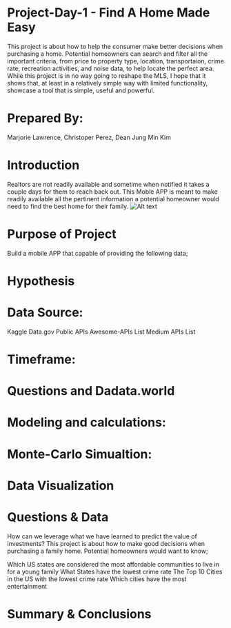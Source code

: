# Project-Day-1 - Find A Home Made Easy
This project is about how to help the consumer make better decisions when purchasing a home. Potential homeowners can search and filter all the important criteria, from price to property type, location, transportaion, crime rate, recreation activities, and noise data, to help locate the perfect area. While this project is in no way going to reshape the MLS, I hope that it shows that, at least in a relatively simple way with limited functionality, showcase a tool that is simple, useful and powerful. 

# Prepared By:
Marjorie Lawrence, Christoper Perez, Dean Jung Min Kim

# Introduction
Realtors are not readily available and sometime when notified it takes a couple days for them to reach back out. This Moble APP is meant to make readily available all the pertinent information a potential homeowner would need to find the best home for their family. 
![Alt text](relative/path/to/img.jpg?raw=true "Title")
# Purpose of Project
Build a mobile APP that capable of providing the following data; 

# Hypothesis

# Data Source:
Kaggle
Data.gov
Public APIs
Awesome-APIs List
Medium APIs List
# Timeframe:
# Questions and Dadata.world
# Modeling and calculations:
# Monte-Carlo Simualtion:
# Data Visualization
# Questions & Data
How can we leverage what we have learned to predict the value of investments?
This project is about how to make good decisions when purchasing a family home. Potential homeowners would want to know;

Which US states are considered the most affordable communities to live in for a young family
What States have the lowest crime rate
The Top 10 Cities in the US with the lowest crime rate
Which cities have the most entertainment

# Summary & Conclusions
